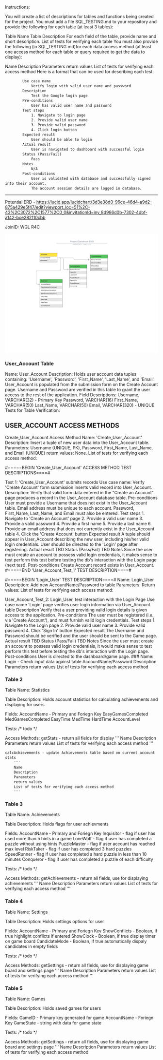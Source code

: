 Instructions:

You will create a list of descriptions for tables and functions being created for the project.
You must add a file SQL_TESTING.md to your repository and provide the following for each table (at least 3 tables):

Table Name
Table Description
For each field of the table, provide name and short description.
List of tests for verifying each table
You must also provide the following (in SQL_TESTING.md)for each data access method (at least one access method for each table or query required to get the data to display):

Name
Description
Parameters
return values
List of tests for verifying each access method
Here is a format that can be used for describing each test:

            Use case name
                Verify login with valid user name and password
            Description
                Test the Google login page
            Pre-conditions
                User has valid user name and password
            Test steps
                1. Navigate to login page
                2. Provide valid user name
                3. Provide valid password
                4. Click login button
            Expected result
                User should be able to login
            Actual result
                User is navigated to dashboard with successful login
            Status (Pass/Fail)
                Pass
            Notes
                N/A
            Post-conditions
                User is validated with database and successfully signed into their account.
                The account session details are logged in database. 
                
                
----------------------------------------------------------------------------------------------------------
Potential ERD - https://lucid.app/lucidchart/3d3e38d0-96ce-46d4-a9d2-875a429e5f47/edit?viewport_loc=51%2C-43%2C3072%2C1577%2C0_0&invitationId=inv_8d986d0b-7302-4dbf-a142-bce282110cbb

JoinID:
WGL R4C

<p align="center">
 <img  src="Images_Milestone5/ProjectDatabaseERD.png">
</p>

### User_Account Table ###
Name: User_Account
Description:
    Holds user account data tuples containing: 'Username', 'Password', 'First_Name', 'Last_Name', and 'Email'. 
    User_Account is populated from the submission form on the Create Account page.
    Username and Password are verified in this table to grant the user access to the rest of the application.
Field Descriptions:
    Username, VARCHAR(32) - Primary Key
    Password, VARCHAR(16)
    First_Name, VARCHAR(50)
    Last_Name, VARCHAR(50)
    Email, VARCHAR(320) - UNIQUE
Tests for Table Verification:


## USER_ACCOUNT ACCESS METHODS ##
Create_User_Account Access Method
    Name: 'Create_User_Account'
    Description:  Insert a tuple of new user data into the User_Account table. 
    Parameters:  Username (UNIQUE, PK), Password, First_Name, Last_Name, and Email (UNIQUE)
    return values:  None.
    List of tests for verifying each access method: 
    
#=====BEGIN 'Create_User_Account' ACCESS METHOD TEST DESCRIPTIONS====#

Test 1: 'Create_User_Account' submits records
    Use case name:
        Verify 'Create Account' form submission inserts valid record into User_Account.
    Description:
        Verify that valid form data entered in the "Create an Account" page produces a record in the User_Account database table.
    Pre-conditions
        User must provide a Username that does not exist in the User_Account table.
        Email address must be unique to each account.
        Password, First_Name, Last_Name, and Email must also be entered. 
    Test steps
        1. Navigate to 'Create an Account' page
        2. Provide a valid user name
        3. Provide a valid password
        4. Provide a first name
        5. Provide a last name
        6. Provide an email address that does not currently exist in the User_Account table
        4. Click the 'Create Account' button
    Expected result
        A tuple should appear in User_Account describing the new user, including his/her valid login credentials. 
        User should be directed to the 'Login' page after registering.
    Actual result
        TBD
    Status (Pass/Fail)
        TBD
    Notes
        Since the user must create an account to possess valid login credentials, it makes sense to test perform this test before
        testing the db's interaction with the Login page (next test).
    Post-conditions
        Create Account record exists in User_Account.
#=====END 'User_Account_Test_1' TEST DESCRIPTION====#

#=====BEGIN 'Login_User' TEST DESCRIPTION====#
    Name: Login_User
    Description: Add new AccountName/Password to table
    Parameters: 
    Return values: 
    List of tests for verifying each access method:
    
User_Account_Test_2: Login_User, test interaction with the Login Page
    Use case name
        'Login' page verifies user login information via User_Account table
    Description
        Verify that a user providing valid login details is given access to the application. 
    Pre-conditions
        The user must be registered (i.e., via 'Create Account'), and must furnish valid login credentials.
    Test steps
        1. Navigate to the Login page
        2. Provide valid user name
        3. Provide valid password
        4. Click 'Sign In' button
    Expected result
        The Username and Password should be verified and the user should be sent to the Game page.
    Actual result
        TBD
    Status (Pass/Fail)
        TBD
    Notes
        Since the user must create an account to possess valid login credentials, it would make sense to test perform this test before
        testing the db's interaction with the Login page.
    Post-conditions
        User is directed to the dashboard/game page.
    ### 
    Name: Login - Check input data against table AccountName/Password
    Description
    Parameters
    return values
    List of tests for verifying each access method
    

     

### Table 2 ###
Table Name: Statistics

Table Description:
    Holds account statistics for calculating achievements and displaying for users
    
Fields:
    AccountName - Primary and Foriegn Key
    EasyGamesCompleted
    MedGamesCompleted
    EasyTime
    MedTime
    HardTime
    AccountLevel
    
Tests:
    /* todo */
    
Access Methods:
    getStats - return all fields for display
        '''
        Name
        Description
        Parameters
        return values
        List of tests for verifying each access method
        '''
    
    calcAchievements - update Achievements table based on current account stats
        '''
        Name
        Description
        Parameters
        return values
        List of tests for verifying each access method
        '''
        
### Table 3 ###

Table Name: Achievements

Table Description:
    Holds flags for user achievments
    
Fields:
    AccountName - Primary and Foriegn Key
    Inquisitor - flag if user has used more than 5 hints in a game
    LoneWolf - flag if user has completed a puzzle without using hints
    PuzzleMaster - flag if user account has reached max level
    RiskTaker - flag if user has completed 3 hard puzzles
    SpeedRunner - flag if user has completed a hard puzzle in less than 10 minutes
    Conqueror - flag if user has completed a puzzle of each difficulty
    
Tests:
    /* todo */
    
Access Methods:
    getAchievements - return all fields, use for displaying achievements
        '''
        Name
        Description
        Parameters
        return values
        List of tests for verifying each access method
        '''
        
### Table 4 ###

Table Name: Settings

Table Description:
    Holds settings options for user
    
Fields:
    AccountName - Primary and Foriegn Key
    ShowConflicts - Boolean, if true highlight conflicts if entered
    ShowClock - Boolean, if true display timer on game board
    CandidateMode - Boolean, if true automatically dispaly candidates in empty fields
    
Tests:
    /* todo */
    
Access Methods:
    getSettings - return all fields, use for displaying game board and settings page
        '''
        Name
        Description
        Parameters
        return values
        List of tests for verifying each access method
        '''

### Table 5 ###

Table Name: Games

Table Description:
    Holds saved games for users
    
Fields:
    GameID - Primary key generated for game
    AccountName - Foriegn Key
    GameState - string with data for game state
    
Tests:
    /* todo */
    
Access Methods:
    getSettings - return all fields, use for displaying game board and settings page
        '''
        Name
        Description
        Parameters
        return values
        List of tests for verifying each access method